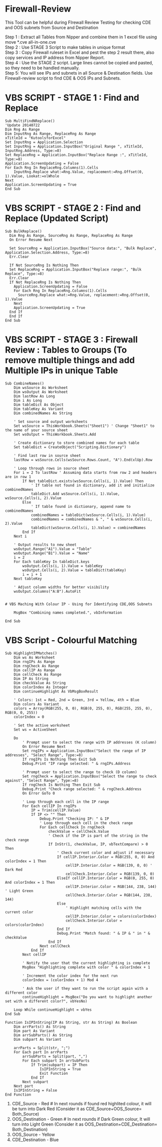 # Firewall-Review
This Tool can be helpful during FIrewall Review Testing for checking CDE and OOS subnets from Source and Destination


Step 1 : Extract all Tables from Nipper and combine them in 1 excel file using move *.cve all-in-one.cve   
Step 2 : Use STAGE 3 Script to make tables in unique format     
Step 3 : Copy Firewall ruleset in Excel and pest the step 2 result there, also copy services and IP address from Nipper Report.         
Step 4 : Use the STAGE 2 script. Large lines cannot be copied and pasted, so they need to be handled manually.     
Step 5: You will see IPs and subnets in all Source & Destination fields. Use Firewall-review script to find CDE & OOS IPs and Subnets.     


# VBS SCRIPT - STAGE 1 : Find and Replace
```
Sub MultiFindNReplace()
'Update 20140722
Dim Rng As Range
Dim InputRng As Range, ReplaceRng As Range
xTitleId = "KutoolsforExcel"
Set InputRng = Application.Selection
Set InputRng = Application.InputBox("Original Range ", xTitleId, InputRng.Address, Type:=8)
Set ReplaceRng = Application.InputBox("Replace Range :", xTitleId, Type:=8)
Application.ScreenUpdating = False
For Each Rng In ReplaceRng.Columns(1).Cells
    InputRng.Replace what:=Rng.Value, replacement:=Rng.Offset(0, 1).Value, Lookat:=xlWhole
Next
Application.ScreenUpdating = True
End Sub

```

# VBS SCRIPT - STAGE 2 : Find and Replace (Updated Script)
```
Sub BulkReplace()
  Dim Rng As Range, SourceRng As Range, ReplaceRng As Range
  On Error Resume Next

  Set SourceRng = Application.InputBox("Source data:", "Bulk Replace", Application.Selection.Address, Type:=8)
  Err.Clear

  If Not SourceRng Is Nothing Then
  Set ReplaceRng = Application.InputBox("Replace range:", "Bulk Replace", Type:=8)
  Err.Clear
  If Not ReplaceRng Is Nothing Then
    Application.ScreenUpdating = False
    For Each Rng In ReplaceRng.Columns(1).Cells
      SourceRng.Replace what:=Rng.Value, replacement:=Rng.Offset(0, 1).Value
    Next
    Application.ScreenUpdating = True
  End If
  End If
End Sub
```

# VBS SCRIPT - STAGE 3 : Firewall Review : Tables to Groups (To remove multiple things and add Multiple IPs in unique Table

```
Sub CombineNames()
    Dim wsSource As Worksheet
    Dim wsOutput As Worksheet
    Dim lastRow As Long
    Dim i As Long
    Dim tableDict As Object
    Dim tableKey As Variant
    Dim combinedNames As String
    
    ' Set source and output worksheets
    Set wsSource = ThisWorkbook.Sheets("Sheet1") ' Change "Sheet1" to the name of your source sheet
    Set wsOutput = ThisWorkbook.Sheets.Add
    
    ' Create dictionary to store combined names for each table
    Set tableDict = CreateObject("Scripting.Dictionary")
    
    ' Find last row in source sheet
    lastRow = wsSource.Cells(wsSource.Rows.Count, "A").End(xlUp).Row
    
    ' Loop through rows in source sheet
    For i = 2 To lastRow ' Assuming data starts from row 2 and headers are in row 1
        If Not tableDict.exists(wsSource.Cells(i, 1).Value) Then
            ' If table not found in dictionary, add it and initialize combinedNames
            tableDict.Add wsSource.Cells(i, 1).Value, wsSource.Cells(i, 2).Value
        Else
            ' If table found in dictionary, append name to combinedNames
            combinedNames = tableDict(wsSource.Cells(i, 1).Value)
            combinedNames = combinedNames & ", " & wsSource.Cells(i, 2).Value
            tableDict(wsSource.Cells(i, 1).Value) = combinedNames
        End If
    Next i
    
    ' Output results to new sheet
    wsOutput.Range("A1").Value = "Table"
    wsOutput.Range("B1").Value = "Name"
    i = 2
    For Each tableKey In tableDict.keys
        wsOutput.Cells(i, 1).Value = tableKey
        wsOutput.Cells(i, 2).Value = tableDict(tableKey)
        i = i + 1
    Next tableKey
    
    ' Adjust column widths for better visibility
    wsOutput.Columns("A:B").AutoFit


# VBS Maching With Colour IP - Using for Identifying CDE,OOS Subnets

    MsgBox "Combining names completed.", vbInformation
    
End Sub
```

# VBS Script - Colourful Matching

```
Sub HighlightIPMatches()
    Dim ws As Worksheet
    Dim rngIPs As Range
    Dim rngCheck As Range
    Dim cellIP As Range
    Dim cellCheck As Range
    Dim IP As String
    Dim checkValue As String
    Dim colorIndex As Integer
    Dim continueHighlight As VbMsgBoxResult
    
    ' Colors: 1st = Red, 2nd = Green, 3rd = Yellow, 4th = Blue
    Dim colors As Variant
    colors = Array(RGB(255, 0, 0), RGB(0, 255, 0), RGB(255, 255, 0), RGB(0, 0, 255))
    colorIndex = 0
    
    ' Set the active worksheet
    Set ws = ActiveSheet
    
    Do
        ' Prompt user to select the range with IP addresses (K column)
        On Error Resume Next
        Set rngIPs = Application.InputBox("Select the range of IP addresses", "Select Range", Type:=8)
        If rngIPs Is Nothing Then Exit Sub
        Debug.Print "IP range selected: " & rngIPs.Address
        
        ' Prompt user to select the range to check (D column)
        Set rngCheck = Application.InputBox("Select the range to check against", "Select Range", Type:=8)
        If rngCheck Is Nothing Then Exit Sub
        Debug.Print "Check range selected: " & rngCheck.Address
        On Error GoTo 0
        
        ' Loop through each cell in the IP range
        For Each cellIP In rngIPs
            IP = Trim(cellIP.Value)
            If IP <> "" Then
                Debug.Print "Checking IP: " & IP
                ' Loop through each cell in the check range
                For Each cellCheck In rngCheck
                    checkValue = cellCheck.Value
                    ' Check if the IP is part of the string in the check range
                    If InStr(1, checkValue, IP, vbTextCompare) > 0 Then
                        ' Check current color and adjust if necessary
                        If cellIP.Interior.Color = RGB(255, 0, 0) And colorIndex = 1 Then
                            cellIP.Interior.Color = RGB(139, 0, 0) ' Dark Red
                            cellCheck.Interior.Color = RGB(139, 0, 0)
                        ElseIf cellIP.Interior.Color = RGB(0, 255, 0) And colorIndex = 1 Then
                            cellIP.Interior.Color = RGB(144, 238, 144) ' Light Green
                            cellCheck.Interior.Color = RGB(144, 238, 144)
                        Else
                            ' Highlight matching cells with the current color
                            cellIP.Interior.Color = colors(colorIndex)
                            cellCheck.Interior.Color = colors(colorIndex)
                        End If
                        Debug.Print "Match found: " & IP & " in " & checkValue
                    End If
                Next cellCheck
            End If
        Next cellIP
        
        ' Notify the user that the current highlighting is complete
        MsgBox "Highlighting complete with color " & colorIndex + 1
        
        ' Increment the color index for the next run
        colorIndex = (colorIndex + 1) Mod 4
        
        ' Ask the user if they want to run the script again with a different color
        continueHighlight = MsgBox("Do you want to highlight another set with a different color?", vbYesNo)
        
    Loop While continueHighlight = vbYes
End Sub

Function IsIPInString(IP As String, str As String) As Boolean
    Dim arrParts() As String
    Dim part As Variant
    Dim arrSubParts() As String
    Dim subpart As Variant
    
    arrParts = Split(str, ";")
    For Each part In arrParts
        arrSubParts = Split(part, ",")
        For Each subpart In arrSubParts
            If Trim(subpart) = IP Then
                IsIPInString = True
                Exit Function
            End If
        Next subpart
    Next part
    IsIPInString = False
End Function
```

1) CDE_Source       - Red                # In next rounds if found red highlited colour, it will be turn into Dark Red (Consider it as CDE_Source+OOS_Source= Both_Source)
2) OOS_Destination  - Green              # In next rounds if Dark Green colour, It will turn into Light Green (Consider it as OOS_Destination+CDE_Destination= Both_Destination) 
3) OOS_Source       - Yellow
4) CDE_Destination  - Blue

